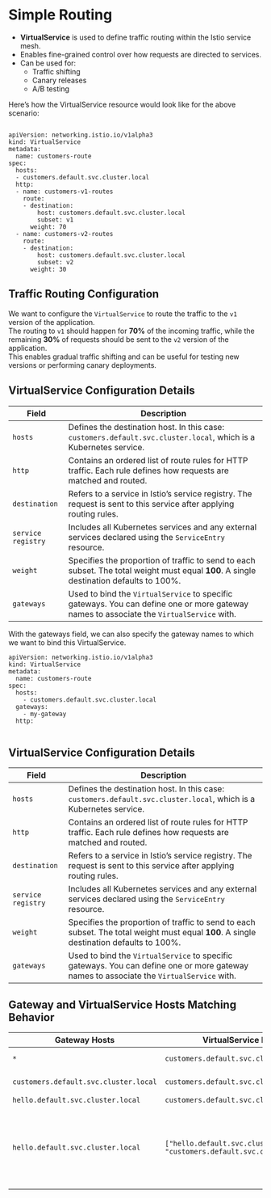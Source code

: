 

# Simple Routing 

- **VirtualService** is used to define traffic routing within the Istio service mesh.
- Enables fine-grained control over how requests are directed to services.
- Can be used for:
  - Traffic shifting  
  - Canary releases  
  - A/B testing






Here’s how the VirtualService resource would look like for the above scenario:

```

apiVersion: networking.istio.io/v1alpha3
kind: VirtualService
metadata:
  name: customers-route
spec:
  hosts:
  - customers.default.svc.cluster.local
  http:
  - name: customers-v1-routes
    route:
    - destination:
        host: customers.default.svc.cluster.local
        subset: v1
      weight: 70
  - name: customers-v2-routes
    route:
    - destination:
        host: customers.default.svc.cluster.local
        subset: v2
      weight: 30

```

## Traffic Routing Configuration

We want to configure the `VirtualService` to route the traffic to the `v1` version of the application.  
The routing to `v1` should happen for **70%** of the incoming traffic, 
while the remaining **30%** of requests should be sent to the `v2` version of the application.  
This enables gradual traffic shifting and can be useful for testing new versions or performing canary deployments.


## VirtualService Configuration Details

| **Field**     | **Description**                                                                                                                                   |
|---------------|----------------------------------------------------------------------------------------------------------------------------------------------------|
| `hosts`       | Defines the destination host. In this case: `customers.default.svc.cluster.local`, which is a Kubernetes service.                                 |
| `http`        | Contains an ordered list of route rules for HTTP traffic. Each rule defines how requests are matched and routed.                                  |
| `destination` | Refers to a service in Istio’s service registry. The request is sent to this service after applying routing rules.                                |
| `service registry` | Includes all Kubernetes services and any external services declared using the `ServiceEntry` resource.                                   |
| `weight`      | Specifies the proportion of traffic to send to each subset. The total weight must equal **100**. A single destination defaults to 100%.           |
| `gateways`    | Used to bind the `VirtualService` to specific gateways. You can define one or more gateway names to associate the `VirtualService` with.         |








With the gateways field, we can also specify the gateway names to which we want to bind this VirtualService. 

```
apiVersion: networking.istio.io/v1alpha3
kind: VirtualService
metadata:
  name: customers-route
spec:
  hosts:
    - customers.default.svc.cluster.local
  gateways:
    - my-gateway
  http:


```

## VirtualService Configuration Details

| **Field**     | **Description**                                                                                                                                   |
|---------------|----------------------------------------------------------------------------------------------------------------------------------------------------|
| `hosts`       | Defines the destination host. In this case: `customers.default.svc.cluster.local`, which is a Kubernetes service.                                 |
| `http`        | Contains an ordered list of route rules for HTTP traffic. Each rule defines how requests are matched and routed.                                  |
| `destination` | Refers to a service in Istio’s service registry. The request is sent to this service after applying routing rules.                                |
| `service registry` | Includes all Kubernetes services and any external services declared using the `ServiceEntry` resource.                                   |
| `weight`      | Specifies the proportion of traffic to send to each subset. The total weight must equal **100**. A single destination defaults to 100%.           |
| `gateways`    | Used to bind the `VirtualService` to specific gateways. You can define one or more gateway names to associate the `VirtualService` with.         |






## Gateway and VirtualService Hosts Matching Behavior

| **Gateway Hosts**                        | **VirtualService Hosts**                                  | **Behavior**                                                                                                                                                         |
|------------------------------------------|------------------------------------------------------------|----------------------------------------------------------------------------------------------------------------------------------------------------------------------|
| `*`                                      | `customers.default.svc.cluster.local`                      | Traffic is sent through to the `VirtualService` as `*` allows all hosts.                                                                                            |
| `customers.default.svc.cluster.local`    | `customers.default.svc.cluster.local`                      | Traffic is sent through as the hosts match.                                                                                                                          |
| `hello.default.svc.cluster.local`        | `customers.default.svc.cluster.local`                      | Does not work, hosts don’t match.                                                                                                                                    |
| `hello.default.svc.cluster.local`        | `["hello.default.svc.cluster.local", "customers.default.svc.cluster.local"]` | Only `hello.default.svc.cluster.local` is allowed. It will never allow `customers.default.svc.cluster.local` through the gateway. However, this is still valid if the `VirtualService` is also attached to a second `Gateway` that allows it. |

 
   
   
   
    








